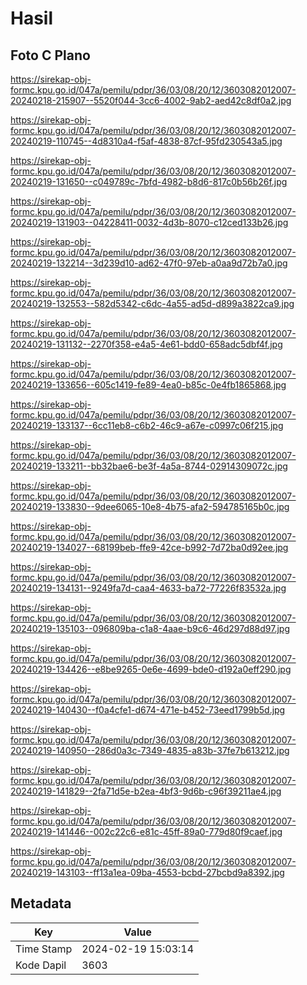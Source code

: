 # Hasil

## Foto C Plano

https://sirekap-obj-formc.kpu.go.id/047a/pemilu/pdpr/36/03/08/20/12/3603082012007-20240218-215907--5520f044-3cc6-4002-9ab2-aed42c8df0a2.jpg

https://sirekap-obj-formc.kpu.go.id/047a/pemilu/pdpr/36/03/08/20/12/3603082012007-20240219-110745--4d8310a4-f5af-4838-87cf-95fd230543a5.jpg

https://sirekap-obj-formc.kpu.go.id/047a/pemilu/pdpr/36/03/08/20/12/3603082012007-20240219-131650--c049789c-7bfd-4982-b8d6-817c0b56b26f.jpg

https://sirekap-obj-formc.kpu.go.id/047a/pemilu/pdpr/36/03/08/20/12/3603082012007-20240219-131903--04228411-0032-4d3b-8070-c12ced133b26.jpg

https://sirekap-obj-formc.kpu.go.id/047a/pemilu/pdpr/36/03/08/20/12/3603082012007-20240219-132214--3d239d10-ad62-47f0-97eb-a0aa9d72b7a0.jpg

https://sirekap-obj-formc.kpu.go.id/047a/pemilu/pdpr/36/03/08/20/12/3603082012007-20240219-132553--582d5342-c6dc-4a55-ad5d-d899a3822ca9.jpg

https://sirekap-obj-formc.kpu.go.id/047a/pemilu/pdpr/36/03/08/20/12/3603082012007-20240219-131132--2270f358-e4a5-4e61-bdd0-658adc5dbf4f.jpg

https://sirekap-obj-formc.kpu.go.id/047a/pemilu/pdpr/36/03/08/20/12/3603082012007-20240219-133656--605c1419-fe89-4ea0-b85c-0e4fb1865868.jpg

https://sirekap-obj-formc.kpu.go.id/047a/pemilu/pdpr/36/03/08/20/12/3603082012007-20240219-133137--6cc11eb8-c6b2-46c9-a67e-c0997c06f215.jpg

https://sirekap-obj-formc.kpu.go.id/047a/pemilu/pdpr/36/03/08/20/12/3603082012007-20240219-133211--bb32bae6-be3f-4a5a-8744-02914309072c.jpg

https://sirekap-obj-formc.kpu.go.id/047a/pemilu/pdpr/36/03/08/20/12/3603082012007-20240219-133830--9dee6065-10e8-4b75-afa2-594785165b0c.jpg

https://sirekap-obj-formc.kpu.go.id/047a/pemilu/pdpr/36/03/08/20/12/3603082012007-20240219-134027--68199beb-ffe9-42ce-b992-7d72ba0d92ee.jpg

https://sirekap-obj-formc.kpu.go.id/047a/pemilu/pdpr/36/03/08/20/12/3603082012007-20240219-134131--9249fa7d-caa4-4633-ba72-77226f83532a.jpg

https://sirekap-obj-formc.kpu.go.id/047a/pemilu/pdpr/36/03/08/20/12/3603082012007-20240219-135103--096809ba-c1a8-4aae-b9c6-46d297d88d97.jpg

https://sirekap-obj-formc.kpu.go.id/047a/pemilu/pdpr/36/03/08/20/12/3603082012007-20240219-134426--e8be9265-0e6e-4699-bde0-d192a0eff290.jpg

https://sirekap-obj-formc.kpu.go.id/047a/pemilu/pdpr/36/03/08/20/12/3603082012007-20240219-140430--f0a4cfe1-d674-471e-b452-73eed1799b5d.jpg

https://sirekap-obj-formc.kpu.go.id/047a/pemilu/pdpr/36/03/08/20/12/3603082012007-20240219-140950--286d0a3c-7349-4835-a83b-37fe7b613212.jpg

https://sirekap-obj-formc.kpu.go.id/047a/pemilu/pdpr/36/03/08/20/12/3603082012007-20240219-141829--2fa71d5e-b2ea-4bf3-9d6b-c96f39211ae4.jpg

https://sirekap-obj-formc.kpu.go.id/047a/pemilu/pdpr/36/03/08/20/12/3603082012007-20240219-141446--002c22c6-e81c-45ff-89a0-779d80f9caef.jpg

https://sirekap-obj-formc.kpu.go.id/047a/pemilu/pdpr/36/03/08/20/12/3603082012007-20240219-143103--ff13a1ea-09ba-4553-bcbd-27bcbd9a8392.jpg


## Metadata

| Key        | Value               |
| ---------- | ------------------- |
| Time Stamp | 2024-02-19 15:03:14 |
| Kode Dapil | 3603                |



